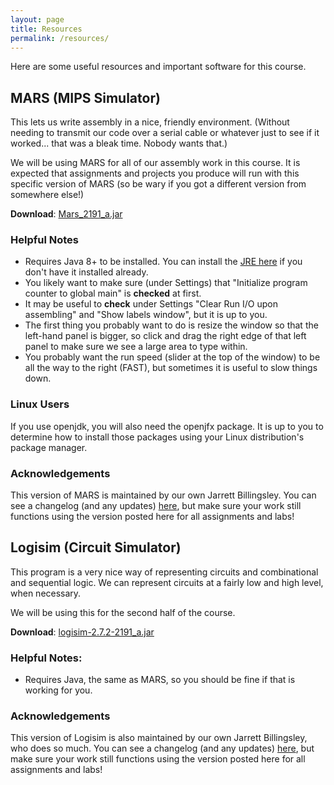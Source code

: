 ```yaml
---
layout: page
title: Resources
permalink: /resources/
---
```


Here are some useful resources and important software for this course.

## MARS (MIPS Simulator)

This lets us write assembly in a nice, friendly environment. (Without needing to transmit our code over a serial cable or whatever just to see if it worked... that was a bleak time. Nobody wants that.)

We will be using MARS for all of our assembly work in this course.
It is expected that assignments and projects you produce will run with this specific version of MARS (so be wary if you got a different version from somewhere else!)

**Download**: [Mars_2191_a.jar](Mars_2191_a.jar)

### Helpful Notes

* Requires Java 8+ to be installed. You can install the [JRE here](http://www.oracle.com/technetwork/java/javase/downloads/index.html) if you don't have it installed already.
* You likely want to make sure (under Settings) that "Initialize program counter to global main" is **checked** at first.
* It may be useful to **check** under Settings "Clear Run I/O upon assembling" and "Show labels window", but it is up to you.
* The first thing you probably want to do is resize the window so that the left-hand panel is bigger, so click and drag the right edge of that left panel to make sure we see a large area to type within.
* You probably want the run speed (slider at the top of the window) to be all the way to the right (FAST), but sometimes it is useful to slow things down.

### Linux Users

If you use openjdk, you will also need the openjfx package.
It is up to you to determine how to install those packages using your Linux distribution's package manager.

### Acknowledgements

This version of MARS is maintained by our own Jarrett Billingsley.
You can see a changelog (and any updates) [here](https://jarrettbillingsley.github.io/teaching/classes/cs0447/software.html),
but make sure your work still functions using the version posted here for all assignments and labs!

## Logisim (Circuit Simulator)

This program is a very nice way of representing circuits and combinational and sequential logic.
We can represent circuits at a fairly low and high level, when necessary.

We will be using this for the second half of the course.

**Download**: [logisim-2.7.2-2191_a.jar](logisim-2.7.2-2191_a.jar)

### Helpful Notes:

* Requires Java, the same as MARS, so you should be fine if that is working for you.

### Acknowledgements

This version of Logisim is also maintained by our own Jarrett Billingsley, who does so much.
You can see a changelog (and any updates) [here](https://jarrettbillingsley.github.io/teaching/classes/cs0447/software.html),
but make sure your work still functions using the version posted here for all assignments and labs!
